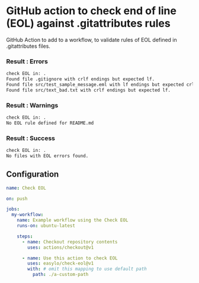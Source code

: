 
# GitHub action to check end of line (EOL) against .gitattributes rules

GitHub Action to add to a workflow, to validate rules of EOL defined in .gitattributes files.


### Result : Errors

```bash
check EOL in: .
Found file .gitignore with crlf endings but expected lf.
Found file src/test_sample_message.eml with lf endings but expected crlf.
Found file src/text_bad.txt with crlf endings but expected lf.
```

### Result : Warnings

```bash
check EOL in: .
No EOL rule defined for README.md
```

### Result : Success

```bash
check EOL in: .
No files with EOL errors found.
```


## Configuration

```yml
name: Check EOL

on: push

jobs:
  my-workflow:
    name: Example workflow using the Check EOL
    runs-on: ubuntu-latest

    steps:
      - name: Checkout repository contents
        uses: actions/checkout@v1

      - name: Use this action to check EOL 
        uses: easylo/check-eol@v1
        with: # omit this mapping to use default path
          path: ./a-custom-path
```